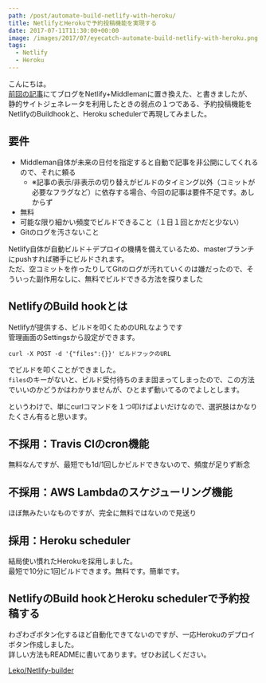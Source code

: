 ```yaml
---
path: /post/automate-build-netlify-with-heroku/
title: NetlifyとHerokuで予約投稿機能を実現する
date: 2017-07-11T11:30:00+00:00
image: /images/2017/07/eyecatch-automate-build-netlify-with-heroku.png
tags:
  - Netlify
  - Heroku
---
```


こんにちは。  
[前回の記事](/post/migrate-wp-to-middleman-and-netlify/)にてブログをNetlify+Middlemanに置き換えた、と書きましたが、  
静的サイトジェネレータを利用したときの弱点の１つである、予約投稿機能をNetlifyのBuildhookと、Heroku schedulerで再現してみました。

<!--more-->

要件
-------------------------------------------
- Middleman自体が未来の日付を指定すると自動で記事を非公開にしてくれるので、それに頼る
    - ※記事の表示/非表示の切り替えがビルドのタイミング以外（コミットが必要なフラグなど）に依存する場合、今回の記事は要件不足です。あしからず
- 無料
- 可能な限り細かい頻度でビルドできること（１日１回とかだと少ない）
- Gitのログを汚さないこと

Netlify自体が自動ビルド＋デプロイの機構を備えているため、masterブランチにpushすれば勝手にビルドされます。  
ただ、空コミットを作ったりしてGitのログが汚れていくのは嫌だったので、そういった副作用なしに、無料でビルドできる方法を探りました

NetlifyのBuild hookとは
-------------------------------------------
Netlifyが提供する、ビルドを叩くためのURLなようです  
管理画面のSettingsから設定ができます。

```
curl -X POST -d '{"files":{}}' ビルドフックのURL
```

でビルドを叩くことができました。  
`files`のキーがないと、ビルド受付待ちのまま固まってしまったので、この方法でいいのかどうかはわかりませんが、ひとまず動いてるのでよしとします。

というわけで、単にcurlコマンドを１つ叩けばよいだけなので、選択肢はかなりたくさん有ると思います。

不採用：Travis CIのcron機能
-------------------------------------------
無料なんですが、最短でも1d/1回しかビルドできないので、頻度が足りず断念

不採用：AWS Lambdaのスケジューリング機能
-------------------------------------------
ほぼ無みたいなものですが、完全に無料ではないので見送り  

採用：Heroku scheduler
-------------------------------------------
結局使い慣れたHerokuを採用しました。  
最短で10分に1回ビルドできます。無料です。簡単です。

NetlifyのBuild hookとHeroku schedulerで予約投稿する
-----------------------------------------------
わざわざボタン化するほど自動化できてないのですが、一応Herokuのデプロイボタン作成しました。  
詳しい方法もREADMEに書いてあります。ぜひお試しください。

[Leko/Netlify-builder](https://github.com/Leko/Netlify-builder)

